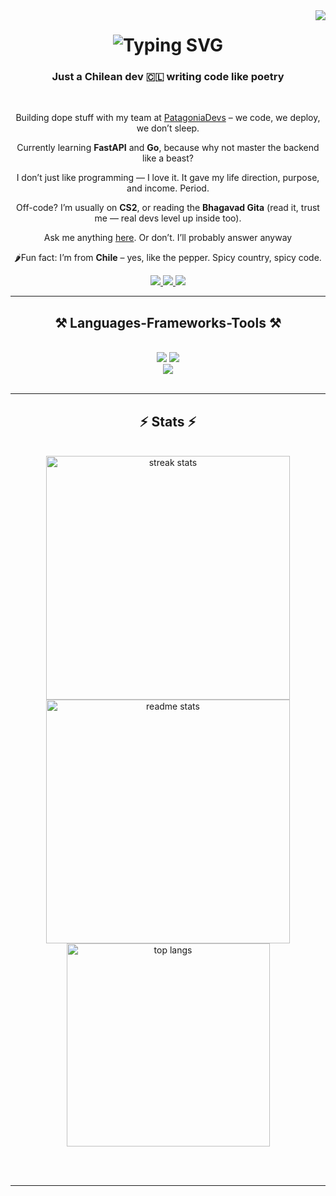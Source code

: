 <img align="right" src="https://visitor-badge.laobi.icu/badge?page_id=Godblessdiego.Godblessdiego" />

<h1 align="center">
  <img src="https://readme-typing-svg.herokuapp.com/?font=Courier+Prime&size=35&color=FFA500&center=true&vCenter=true&width=600&height=70&duration=3000&lines=Hola;It's+Diego+here;Let's+create+stuff" alt="Typing SVG">
</h1>


<h3 align="center">Just a Chilean dev 🇨🇱 writing code like poetry</h3>

<br/>

<div align="center">
 
 Building dope stuff with my team at <a href="https://www.patagoniadevs.com" target="_blank">PatagoniaDevs</a> – we code, we deploy, we don’t sleep.

Currently learning **FastAPI** and **Go**, because why not master the backend like a beast?

I don’t just like programming — I love it. It gave my life direction, purpose, and income. Period.

Off-code? I’m usually on **CS2**, or reading the **Bhagavad Gita** (read it, trust me — real devs level up inside too).

Ask me anything [here](https://github.com/Godblessdiego/Godblessdiego/issues). Or don’t. I’ll probably answer anyway

🌶Fun fact: I’m from **Chile** – yes, like the pepper. Spicy country, spicy code.

 </div>
 
<div align="center"> 
  <a href="mailto:diegofigueroanl@gmail.com">
    <img src="https://img.shields.io/badge/Gmail-333333?style=for-the-badge&logo=gmail&logoColor=red" />
  </a>
  <a href="https://www.linkedin.com/in/diegofiguerobravo/" target="_blank">
    <img src="https://img.shields.io/badge/LinkedIn-0077B5?style=for-the-badge&logo=linkedin&logoColor=white" target="_blank" />
  </a>
  <a href="https://diego-website-seven.vercel.app/" target="_blank">
     <img src="https://img.shields.io/badge/Portfolio-FF5722?style=for-the-badge&logo=todoist&logoColor=white" target="_blank" /> <!-- sqlite, safari, google-chrome are other good icon options -->
  </a>
</div>

 <hr/>
 
<h2 align="center">⚒️ Languages-Frameworks-Tools ⚒️</h2>
<br/>
<div align="center">
    <img src="https://skillicons.dev/icons?i=html,css,neovim,bootstrap,tailwind,react,nextjs,git" />
    <img src="https://skillicons.dev/icons?i=nodejs,python,javascript,typescript,go,firebase,supabase,mongodb,postgres,flask" /><br>
  <img src="https://skillicons.dev/icons?i=obsidian,arch,ai,discord,apple,linux" /><br>
</div>

<br/>
<hr/>

<h2 align="center">⚡ Stats ⚡</h2>
<br>
<div align=center>
  <img width=390 src="https://github-readme-streak-stats-salesp07.vercel.app/?user=Godblessdiego&count_private=true&theme=react&border_radius=10" alt="streak stats"/>
  <img width=390 src="https://github-readme-stats-salesp07.vercel.app/api?username=Godblessdiego&count_private=true&show_icons=true&theme=react&rank_icon=github&border_radius=10" alt="readme stats" />
  <br/>
  <img width=325 align="center" src="https://github-readme-stats-salesp07.vercel.app/api/top-langs/?username=Godblessdiego&hide=HTML&langs_count=8&layout=compact&theme=react&border_radius=10&size_weight=0.5&count_weight=0.5&exclude_repo=github-readme-stats" alt="top langs" />
</div>

<br/><br/>

<hr/>
<br/>
